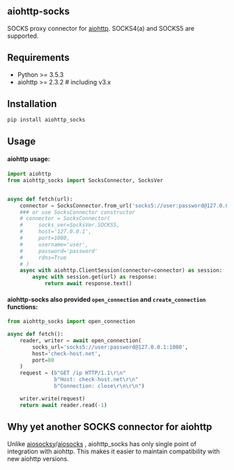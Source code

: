 ## aiohttp-socks

SOCKS proxy connector for [aiohttp](https://github.com/aio-libs/aiohttp). SOCKS4(a) and SOCKS5 are supported.

## Requirements
- Python >= 3.5.3
- aiohttp >= 2.3.2  # including v3.x

## Installation
```
pip install aiohttp_socks
```

## Usage

#### aiohttp usage:
```python
import aiohttp
from aiohttp_socks import SocksConnector, SocksVer


async def fetch(url):
    connector = SocksConnector.from_url('socks5://user:password@127.0.0.1:1080')
    ### or use SocksConnector constructor
    # connector = SocksConnector(
    #     socks_ver=SocksVer.SOCKS5,
    #     host='127.0.0.1',
    #     port=1080,
    #     username='user',
    #     password='password'
    #     rdns=True
    # )
    async with aiohttp.ClientSession(connector=connector) as session:
        async with session.get(url) as response:
            return await response.text()
```

#### aiohttp-socks also provided `open_connection` and `create_connection` functions:

```python
from aiohttp_socks import open_connection

async def fetch():
    reader, writer = await open_connection(
        socks_url='socks5://user:password@127.0.0.1:1080',
        host='check-host.net',
        port=80
    )
    request = (b"GET /ip HTTP/1.1\r\n"
               b"Host: check-host.net\r\n"
               b"Connection: close\r\n\r\n")

    writer.write(request)
    return await reader.read(-1)
```

## Why yet another SOCKS connector for aiohttp

Unlike [aiosocksy](https://github.com/romis2012/aiosocksy)/[aiosocks](https://github.com/nibrag/aiosocks) , aiohttp_socks has only single point of integration with aiohttp. 
This makes it easier to maintain compatibility with new aiohttp versions.


